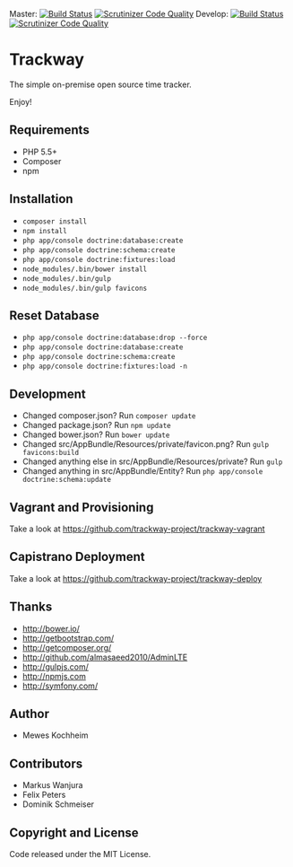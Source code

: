 Master: [![Build Status](https://travis-ci.org/trackway-project/trackway.svg?branch=master)](https://travis-ci.org/trackway-project/trackway) [![Scrutinizer Code Quality](https://scrutinizer-ci.com/g/trackway-project/trackway/badges/quality-score.png?b=master)](https://scrutinizer-ci.com/g/trackway-project/trackway/?branch=master)
Develop: [![Build Status](https://travis-ci.org/trackway-project/trackway.svg?branch=develop)](https://travis-ci.org/trackway-project/trackway) [![Scrutinizer Code Quality](https://scrutinizer-ci.com/g/trackway-project/trackway/badges/quality-score.png?b=develop)](https://scrutinizer-ci.com/g/trackway-project/trackway/?branch=develop)

Trackway
========================
The simple on-premise open source time tracker.

Enjoy!

## Requirements
* PHP 5.5+
* Composer
* npm

## Installation
* `composer install`
* `npm install`
* `php app/console doctrine:database:create`
* `php app/console doctrine:schema:create`
* `php app/console doctrine:fixtures:load`
* `node_modules/.bin/bower install`
* `node_modules/.bin/gulp`
* `node_modules/.bin/gulp favicons`

## Reset Database
* `php app/console doctrine:database:drop --force`
* `php app/console doctrine:database:create`
* `php app/console doctrine:schema:create`
* `php app/console doctrine:fixtures:load -n`

## Development
* Changed composer.json? Run `composer update`
* Changed package.json? Run `npm update`
* Changed bower.json? Run `bower update`
* Changed src/AppBundle/Resources/private/favicon.png? Run `gulp favicons:build`
* Changed anything else in src/AppBundle/Resources/private? Run `gulp`
* Changed anything in src/AppBundle/Entity? Run `php app/console doctrine:schema:update`

## Vagrant and Provisioning
Take a look at https://github.com/trackway-project/trackway-vagrant

## Capistrano Deployment
Take a look at https://github.com/trackway-project/trackway-deploy

## Thanks
* http://bower.io/
* http://getbootstrap.com/
* http://getcomposer.org/
* http://github.com/almasaeed2010/AdminLTE
* http://gulpjs.com/
* http://npmjs.com
* http://symfony.com/

## Author
* Mewes Kochheim

## Contributors
* Markus Wanjura
* Felix Peters
* Dominik Schmeiser

## Copyright and License
Code released under the MIT License.
